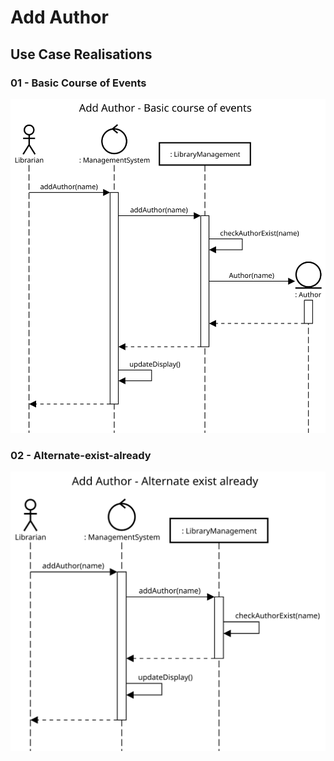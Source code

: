 # Add Author
## Use Case Realisations
### 01 - Basic Course of Events
![Add Reservation - Basic Course of Events](./images/01-01-basic.svg)

### 02 - Alternate-exist-already
![Add Reservation - Basic Course of Events](./images/01-02-Alternate-exist-already.svg)